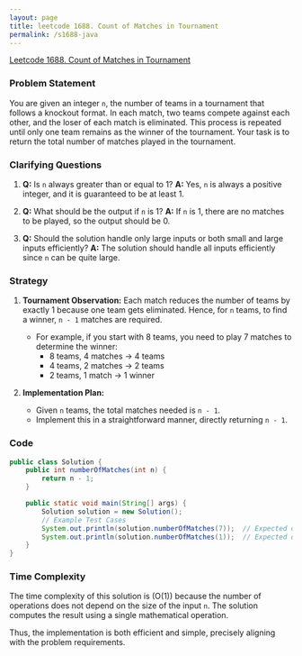 ```yaml
---
layout: page
title: leetcode 1688. Count of Matches in Tournament
permalink: /s1688-java
---
```

[Leetcode 1688. Count of Matches in Tournament](https://algoadvance.github.io/algoadvance/l1688)
### Problem Statement

You are given an integer `n`, the number of teams in a tournament that follows a knockout format. In each match, two teams compete against each other, and the loser of each match is eliminated. This process is repeated until only one team remains as the winner of the tournament. Your task is to return the total number of matches played in the tournament.

### Clarifying Questions

1. **Q:** Is `n` always greater than or equal to 1?
   **A:** Yes, `n` is always a positive integer, and it is guaranteed to be at least 1.
   
2. **Q:** What should be the output if `n` is 1?
   **A:** If `n` is 1, there are no matches to be played, so the output should be 0.
   
3. **Q:** Should the solution handle only large inputs or both small and large inputs efficiently?
   **A:** The solution should handle all inputs efficiently since `n` can be quite large.

### Strategy

1. **Tournament Observation:**
   Each match reduces the number of teams by exactly 1 because one team gets eliminated. Hence, for `n` teams, to find a winner, `n - 1` matches are required.
   
   - For example, if you start with 8 teams, you need to play 7 matches to determine the winner:
     - 8 teams, 4 matches -> 4 teams
     - 4 teams, 2 matches -> 2 teams
     - 2 teams, 1 match -> 1 winner
    
2. **Implementation Plan:**
   - Given `n` teams, the total matches needed is `n - 1`.
   - Implement this in a straightforward manner, directly returning `n - 1`.

### Code

```java
public class Solution {
    public int numberOfMatches(int n) {
        return n - 1;
    }

    public static void main(String[] args) {
        Solution solution = new Solution();
        // Example Test Cases
        System.out.println(solution.numberOfMatches(7));  // Expected output: 6
        System.out.println(solution.numberOfMatches(1));  // Expected output: 0
    }
}
```

### Time Complexity

The time complexity of this solution is \(O(1)\) because the number of operations does not depend on the size of the input `n`. The solution computes the result using a single mathematical operation.

Thus, the implementation is both efficient and simple, precisely aligning with the problem requirements.
